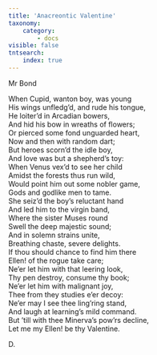 ```yaml
---
title: 'Anacreontic Valentine'
taxonomy:
    category:
        - docs
visible: false
tntsearch:
    index: true
---
```


<div class="author">Mr Bond</div>

When Cupid, wanton boy, was young  
His wings unfledg’d, and rude his tongue,  
He loiter’d in Arcadian bowers,  
And hid his bow in wreaths of flowers;  
Or pierced some fond unguarded heart,  
<span data-tippy="With now and then a random dart" class="green">Now and then with random dart</span>;  
But heroes scorn’d the idle boy,  
And love was but a shepherd’s toy:  
When Venus vex’d to see her child  
Amidst the forests thus run wild,  
Would point him out some nobler game,  
Gods and godlike men to tame.  
She seiz’d the boy’s reluctant hand  
And led him to the virgin band,  
Where the sister Muses round  
Swell the deep majestic sound;  
And in solemn strains unite,  
Breathing chaste, severe delights.  
If thou should chance to find him there  
Ellen! of the rogue take care;  
Ne’er let him with that leering look,  
Thy pen destroy, consume thy book;  
Ne’er let him with malignant joy,  
Thee from they studies e’er decoy:  
Ne’er may I see thee ling’ring stand,  
And laugh at learning’s mild command.  
But ’till with thee Minerva’s pow’rs decline,  
Let me my Ellen! be thy Valentine.  
  
D.  